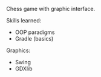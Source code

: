 Chess game with graphic interface.

Skills learned:
- OOP paradigms
- Gradle (basics)


Graphics:
- Swing
- GDXlib
